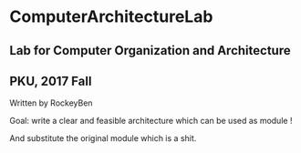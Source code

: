 # ComputerArchitectureLab
## Lab for Computer Organization and Architecture
## PKU, 2017 Fall
Written by RockeyBen

Goal: write a clear and feasible architecture which can be used as module !

And substitute the original module which is a shit.

